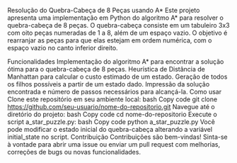 Resolução do Quebra-Cabeça de 8 Peças usando A*
Este projeto apresenta uma implementação em Python do algoritmo A* para resolver o quebra-cabeça de 8 peças. O quebra-cabeça consiste em um tabuleiro 3x3 com oito peças numeradas de 1 a 8, além de um espaço vazio. O objetivo é rearranjar as peças para que elas estejam em ordem numérica, com o espaço vazio no canto inferior direito.

Funcionalidades
Implementação do algoritmo A* para encontrar a solução ótima para o quebra-cabeça de 8 peças.
Heurística de Distância de Manhattan para calcular o custo estimado de um estado.
Geração de todos os filhos possíveis a partir de um estado dado.
Impressão da solução encontrada e número de passos necessários para alcançá-la.
Como usar
Clone este repositório em seu ambiente local:
bash
Copy code
git clone https://github.com/seu-usuario/nome-do-repositorio.git
Navegue até o diretório do projeto:
bash
Copy code
cd nome-do-repositorio
Execute o script a_star_puzzle.py:
bash
Copy code
python a_star_puzzle.py
Você pode modificar o estado inicial do quebra-cabeça alterando a variável initial_state no script.
Contribuição
Contribuições são bem-vindas! Sinta-se à vontade para abrir uma issue ou enviar um pull request com melhorias, correções de bugs ou novas funcionalidades.
